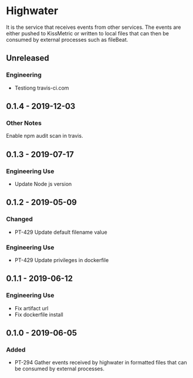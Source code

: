 # Highwater
It is the service that receives events from other services. The events are either pushed to KissMetric or written to local files that can then be consumed by external processes such as fileBeat.

## Unreleased
### Engineering
- Testiong travis-ci.com 

## 0.1.4 - 2019-12-03  
### Other Notes
  Enable npm audit scan in travis.

## 0.1.3 - 2019-07-17  
### Engineering Use
- Update Node js version

## 0.1.2 - 2019-05-09  
### Changed
- PT-429 Update default filename value


### Engineering Use
- PT-429 Update privileges in dockerfile

## 0.1.1 - 2019-06-12  
### Engineering Use
- Fix artifact url 
- Fix dockerfile install

## 0.1.0 - 2019-06-05  
### Added
- PT-294 Gather events received by highwater in formatted files that can be consumed by external processes.

